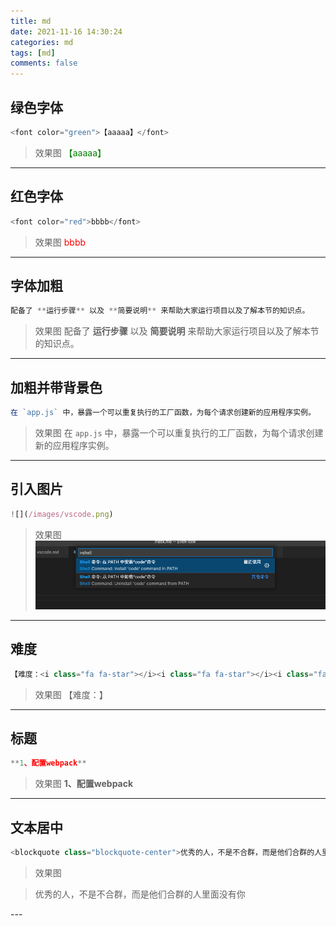 ```yaml
---
title: md
date: 2021-11-16 14:30:24
categories: md
tags: [md]
comments: false
---
```


## 绿色字体
```javascript
<font color="green">【aaaaa】</font>
```
>效果图
<font color="green">【aaaaa】</font>
---
<!-- more -->
## 红色字体
```javascript
<font color="red">bbbb</font>
```
>效果图
<font color="red">bbbb</font>
---

## 字体加粗
```javascript
配备了 **运行步骤** 以及 **简要说明** 来帮助大家运行项目以及了解本节的知识点。
```
>效果图
配备了 **运行步骤** 以及 **简要说明** 来帮助大家运行项目以及了解本节的知识点。
---

## 加粗并带背景色
```javascript
在 `app.js` 中，暴露一个可以重复执行的工厂函数，为每个请求创建新的应用程序实例。
```
>效果图
在 `app.js` 中，暴露一个可以重复执行的工厂函数，为每个请求创建新的应用程序实例。
---

## 引入图片
```javascript
![](/images/vscode.png)
```
>效果图
![](/images/vscode.png)
---

## 难度
```javascript
【难度：<i class="fa fa-star"></i><i class="fa fa-star"></i><i class="fa fa-star"></i>】
```
>效果图
【难度：<i class="fa fa-star"></i><i class="fa fa-star"></i><i class="fa fa-star"></i>】
---

## 标题
```javascript
**1、配置webpack**
```
>效果图
**1、配置webpack**
---

## 文本居中
```javascript
<blockquote class="blockquote-center">优秀的人，不是不合群，而是他们合群的人里面没有你</blockquote>
```
>效果图
<blockquote class="blockquote-center">优秀的人，不是不合群，而是他们合群的人里面没有你</blockquote>
---



